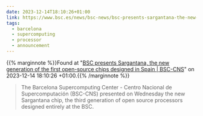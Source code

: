 ```yaml
---
date: 2023-12-14T18:10:26+01:00
link: https://www.bsc.es/news/bsc-news/bsc-presents-sargantana-the-new-generation-the-first-open-source-chips-designed-spain
tags:
  - barcelona
  - supercomputing
  - processor
  - announcement
---
```

{{% marginnote %}}Found at "[BSC presents Sargantana, the new generation of the first open-source chips designed in Spain | BSC-CNS](https://web.archive.org/web/20231214181026/https://www.bsc.es/news/bsc-news/bsc-presents-sargantana-the-new-generation-the-first-open-source-chips-designed-spain)" on 2023-12-14 18:10:26 +01:00.{{% /marginnote %}}

> The Barcelona Supercomputing Center - Centro Nacional de Supercomputación (BSC-CNS) presented on Wednesday the new Sargantana chip, the third generation of open source processors designed entirely at the BSC.